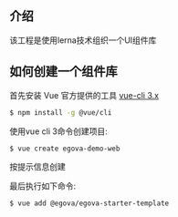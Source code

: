 
## 介绍

该工程是使用lerna技术组织一个UI组件库

## 如何创建一个组件库

首先安装 Vue 官方提供的工具 [vue-cli 3.x](([https://github.com/vuejs/vue-cli](https://cli.vuejs.org/)))

``` bash
$ npm install -g @vue/cli
```

使用vue cli 3命令创建项目:

``` bash
$ vue create egova-demo-web
```

按提示信息创建

最后执行如下命令:

``` bash
$ vue add @egova/egova-starter-template
```